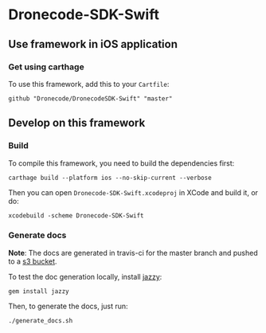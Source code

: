 # Dronecode-SDK-Swift

## Use framework in iOS application

### Get using carthage

To use this framework, add this to your `Cartfile`:

```
github "Dronecode/DronecodeSDK-Swift" "master"
```

## Develop on this framework

### Build

To compile this framework, you need to build the dependencies first:
```
carthage build --platform ios --no-skip-current --verbose
```

Then you can open `Dronecode-SDK-Swift.xcodeproj` in XCode and build it, or do:
```
xcodebuild -scheme Dronecode-SDK-Swift
```

### Generate docs

**Note**: The docs are generated in travis-ci for the master branch and pushed to a [s3 bucket](http://dronecode-sdk-swift.s3.eu-central-1.amazonaws.com/docs/master/index.html).

To test the doc generation locally, install [jazzy](https://github.com/realm/jazzy):

```
gem install jazzy
```

Then, to generate the docs, just run:
```
./generate_docs.sh
```

